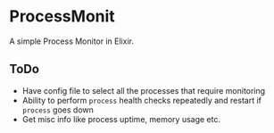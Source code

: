 # ProcessMonit

A simple Process Monitor in Elixir.

## ToDo
* Have config file to select all the processes that require monitoring
* Ability to perform `process` health checks repeatedly and restart if `process` goes down
* Get misc info like process uptime, memory usage etc.

